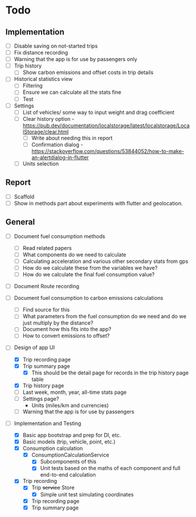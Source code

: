 # Todo
## Implementation
- [ ] Disable saving on not-started trips
- [ ] Fix distance recording
- [ ] Warning that the app is for use by passengers only
- [ ] Trip history
    - [ ] Show carbon emissions and offset costs in trip details
- [ ] Historical statistics view
    - [ ] Filtering
    - [ ] Ensure we can calculate all the stats fine
    - [ ] Test
- [ ] Settings
    - [ ] List of vehicles/ some way to input weight and drag coefficient
    - [ ] Clear history option - https://pub.dev/documentation/localstorage/latest/localstorage/LocalStorage/clear.html
        - [ ] Write about needing this in report
        - [ ] Confirmation dialog - https://stackoverflow.com/questions/53844052/how-to-make-an-alertdialog-in-flutter
    - [ ] Units selection

## Report
- [ ] Scaffold
- [ ] Show in methods part about experiments with flutter and geolocation.

## General
- [ ] Document fuel consumption methods
    - [ ] Read related papers
    - [ ] What components do we need to calculate
    - [ ] Calculating acceleration and various other secondary stats from gps
    - [ ] How do we calculate these from the variables we have?
    - [ ] How do we calculate the final fuel consumption value?

- [ ] Document Route recording 

- [ ] Document fuel consumption to carbon emissions calculations
    - [ ] Find source for this
    - [ ] What parameters from the fuel consumption do we need and do we just multiply by the distance?
    - [ ] Document how this fits into the app?
    - [ ] How to convert emissions to offset?

- [ ] Design of app UI
    - [x] Trip recording page
    - [x] Trip summary page
        - [x] This should be the detail page for records in the trip history page table
    - [x] Trip history page
    - [ ] Last week, month, year, all-time stats page
    - [ ] Settings page?
        - Units (miles/km and currencies)
    - [ ] Warning that the app is for use by passengers

- [ ] Implementation and Testing
    - [x] Basic app bootstrap and prep for DI, etc.
    - [x] Basic models (trip, vehicle, point, etc.)
    - [x] Consumption calculation
        - [x] ConsumptionCalculationService
            - [x] Subcomponents of this
            - [x] Unit tests based on the maths of each component and full end-to-end calculation
    - [x] Trip recording
        - [x] Trip ~~service~~ Store
            - [x] Simple unit test simulating coordinates
        - [x] Trip recording page
        - [x] Trip summary page
